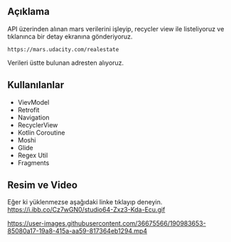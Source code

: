 ## Açıklama
API üzerinden alınan mars verilerini işleyip, recycler view ile listeliyoruz ve tıklanınca bir detay ekranına gönderiyoruz.

```
https://mars.udacity.com/realestate
```
Verileri üstte bulunan adresten alıyoruz.


## Kullanılanlar
- VievModel
- Retrofit
- Navigation
- RecyclerView
- Kotlin Coroutine
- Moshi
- Glide
- Regex Util
- Fragments

## Resim ve Video
Eğer ki yüklenmezse aşağıdaki linke tıklayıp deneyin.
https://i.ibb.co/Cz7wGN0/studio64-Zxz3-Kda-Ecu.gif

https://user-images.githubusercontent.com/36675566/190983653-85080a17-19a8-415a-aa59-817364eb1294.mp4

